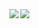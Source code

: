<a href="https://github.com/anuraghazra/github-readme-stats">
  <img align="left" src="https://github-readme-stats.vercel.app/api?username=shiita0903&count_private=true&show_icons=true" />
</a>
<a href="https://github.com/anuraghazra/github-readme-stats">
  <img align="left" src="https://github-readme-stats.vercel.app/api/top-langs/?username=shiita0903&layout=compact" />
</a>
